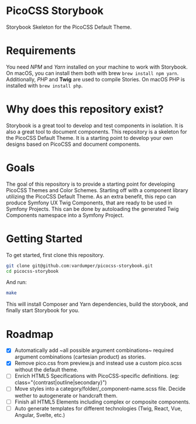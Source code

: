 # PicoCSS Storybook

Storybook Skeleton for the PicoCSS Default Theme.

# Requirements

You need _NPM_ and _Yarn_ installed on your machine to work with Storybook. On macOS, you can install them both with brew `brew install npm yarn`.
Additionally, _PHP_ and __Twig__ are used to compile Stories. On macOS PHP is installed with `brew install php`.

# Why does this repository exist?

Storybook is a great tool to develop and test components in isolation. It is also a great tool to document components. This repository is a skeleton for the PicoCSS Default Theme. It is a starting point to develop your own designs based on PicoCSS and document components.

# Goals

The goal of this repository is to provide a starting point for developing PicoCSS Themes and Color Schemes.
Starting off with a component library utilizing the PicoCSS Default Theme. As an extra benefit, this repo can produce Symfony UX Twig Components, that are ready to be used in Symfony Projects. This can be done by autoloading the generated Twig Components namespace into a Symfony Project.

# Getting Started

To get started, first clone this repository.

```bash
git clone git@github.com:vardumper/picocss-storybook.git
cd picocss-storybook
```
And run:

```bash
make
```

This will install Composer and Yarn dependencies, build the storybook, and finally start Storybook for you.

# Roadmap

- [x] Automatically add ~all possible argument combinations~ required argument combinations (cartesian product) as stories.
- [x] Remove pico.css from preview.js and instead use a custom pico.scss without the default theme.
- [ ] Enrich HTML5 Specifications with PicoCSS-specific definitions. (eg: class="{contrast|outline|secondary}")
- [ ] Move styles into a category/folder/_component-name.scss file. Decide wether to autogenerate or handcraft them.
- [ ] Finish all HTML5 Elements including complex or composite components.
- [ ] Auto generate templates for different technologies (Twig, React, Vue, Angular, Svelte, etc.)

